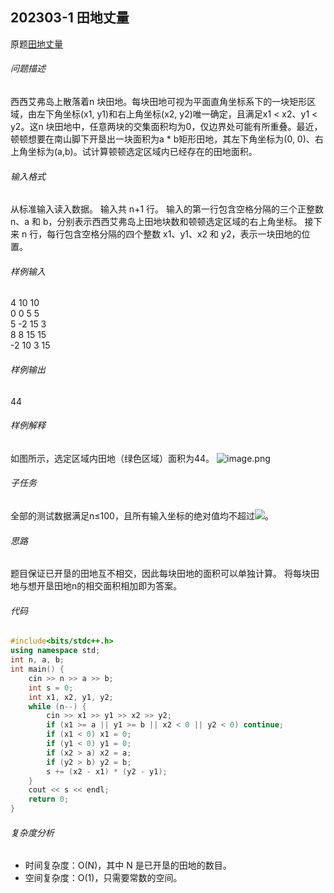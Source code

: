 ## 202303-1 田地丈量
原题[田地丈量](http://118.190.20.162/view.page?gpid=T165)
###### 问题描述
西西艾弗岛上散落着n 块田地。每块田地可视为平面直角坐标系下的一块矩形区域，由左下角坐标(x1, y1)和右上角坐标(x2, y2)唯一确定，且满足x1 < x2、y1 < y2。这n 块田地中，任意两块的交集面积均为0，仅边界处可能有所重叠。最近，顿顿想要在南山脚下开垦出一块面积为a * b矩形田地，其左下角坐标为(0, 0)、右上角坐标为(a,b)。试计算顿顿选定区域内已经存在的田地面积。
###### 输入格式
从标准输入读入数据。
输入共 n+1 行。
输入的第一行包含空格分隔的三个正整数 n、a 和 b，分别表示西西艾弗岛上田地块数和顿顿选定区域的右上角坐标。
接下来 n 行，每行包含空格分隔的四个整数 x1、y1、x2 和 y2，表示一块田地的位置。
###### 样例输入
4 10 10  
0 0 5 5  
5 -2 15 3  
8 8 15 15  
-2 10 3 15
###### 样例输出
44
###### 样例解释
如图所示，选定区域内田地（绿色区域）面积为44。
![image.png](https://cdn.nlark.com/yuque/0/2023/png/29271036/1694005936439-49a6012a-77bd-4814-80bd-7aed065fd9ac.png#clientId=ua669eb8b-1120-4&from=paste&height=394&id=u88603ebf&originHeight=492&originWidth=727&originalType=binary&ratio=1.25&rotation=0&showTitle=false&size=24144&status=done&style=none&taskId=ue5c40ef9-acff-4680-9eeb-c973bd2d229&title=&width=581.6)
###### 子任务
全部的测试数据满足n≤100，且所有输入坐标的绝对值均不超过![](https://cdn.nlark.com/yuque/__latex/339d64f7c6793861fa59f138f00cd757.svg#card=math&code=10%5E4&id=ObOhF)。
###### 思路
题目保证已开垦的田地互不相交，因此每块田地的面积可以单独计算。
将每块田地与想开垦田地n的相交面积相加即为答案。

###### 代码
```cpp
#include<bits/stdc++.h>
using namespace std;
int n, a, b;
int main() {
    cin >> n >> a >> b;
    int s = 0;
    int x1, x2, y1, y2;
    while (n--) {
        cin >> x1 >> y1 >> x2 >> y2;
        if (x1 >= a || y1 >= b || x2 < 0 || y2 < 0) continue;
        if (x1 < 0) x1 = 0;
        if (y1 < 0) y1 = 0;
        if (x2 > a) x2 = a;
        if (y2 > b) y2 = b;
        s += (x2 - x1) * (y2 - y1);
    }
    cout << s << endl;
    return 0;
}
```

###### 复杂度分析

- 时间复杂度：O(N)，其中 N 是已开垦的田地的数目。
- 空间复杂度：O(1)，只需要常数的空间。